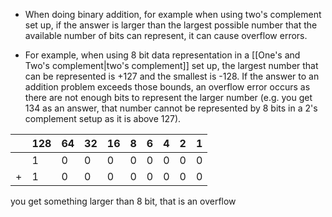 
- When doing binary addition, for example when using two's complement set up, if the answer is larger than the largest possible number that the available number of bits can represent, it can cause overflow errors.

- For example, when using 8 bit data representation in a [[One's and Two's complement|two's complement]] set up, the largest number that can be represented is +127 and the smallest is -128. If the answer to an addition problem exceeds those bounds, an overflow error occurs as there are not enough bits to represent the larger number (e.g. you get 134 as an answer, that number cannot be represented by 8 bits in a 2's complement setup as it is above 127).

|     | 128 | 64  | 32  | 16  | 8   | 6   | 4   | 2   | 1   |
| --- | --- | --- | --- | --- | --- | --- | --- | --- | --- |
|     | 1   | 0   | 0   | 0   | 0   | 0   | 0   | 0   | 0   |
|   +  | 1   | 0   | 0   | 0   | 0   | 0   | 0   | 0   | 0   |

you get something larger than 8 bit, that is an overflow